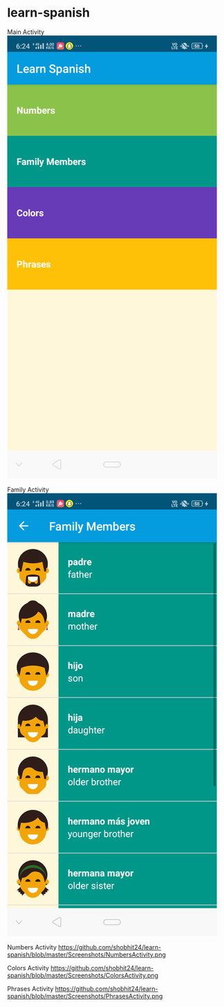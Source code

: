# learn-spanish
Main Activity
![alt text](https://github.com/shobhit24/learn-spanish/blob/master/Screenshots/MainActivity.png)

Family Activity
![alt text](https://github.com/shobhit24/learn-spanish/blob/master/Screenshots/FamilyActivity.png)

Numbers Activity
https://github.com/shobhit24/learn-spanish/blob/master/Screenshots/NumbersActivity.png

Colors Activity
https://github.com/shobhit24/learn-spanish/blob/master/Screenshots/ColorsActivity.png

Phrases Activity
https://github.com/shobhit24/learn-spanish/blob/master/Screenshots/PhrasesActivity.png
